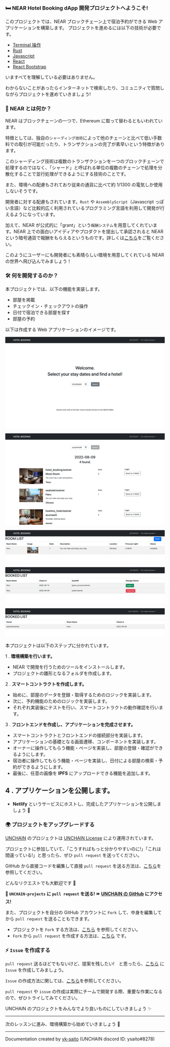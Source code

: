 ### 🛏 NEAR Hotel Booking dApp 開発プロジェクトへようこそ!

このプロジェクトでは、NEAR ブロックチェーン上で宿泊予約ができる Web アプリケーションを構築します。
プロジェクトを進めるには以下の技術が必要です。

- [Terminal 操作](https://qiita.com/ryouzi/items/f9dee1540a04a0bfb9a3)
- [Rust](https://www.rust-lang.org/ja/)
- [Javascript](https://developer.mozilla.org/ja/docs/Web/JavaScript)
- [React](https://ja.reactjs.org/)
- [React Bootstrap](https://react-bootstrap.github.io/)

いますべてを理解している必要はありません。

わからないことがあったらインターネットで検索したり、コミュニティで質問しながらプロジェクトを進めていきましょう!

### 🧐 NEAR とは何か？

NEAR はブロックチェーンの一つで、Ethereum に取って替わるともいわれています。

特徴としては、独自の`シャーディング技術`によって他のチェーンと比べて低い手数料での取引が可能だったり、トランザクションの完了が素早いという特徴があります。

このシャーディング技術は複数のトランザクションを一つのブロックチェーンで処理するのではなく、「シャード」と呼ばれる単位の複数のチェーンで処理を分散化することで並行処理ができるようにする技術のことです。

また、環境への配慮もされており従来の通貨に比べて約 1/1300 の電気しか使用しないそうです。

開発者に対する配慮もされています。`Rust` や `AssemblyScript`（Javascript っぽい言語）など比較的広く利用されているプログラミング言語を利用して開発が行えるようになっています。

加えて、NEAR が公式的に「grant」という`報酬システム`を用意してくれています。NEAR 上での面白いアイディアやプロダクトを提出して承認されると NEAR という暗号通貨で報酬をもらえるというものです。詳しくは[こちら](https://near.org/grants/)をご覧ください。

このようにユーザーにも開発者にも素晴らしい環境を用意してくれている NEAR の世界へ飛び込んでみましょう！

### 🛠 何を開発するのか？

本プロジェクトでは、以下の機能を実装します。

- 部屋を掲載
- チェックイン・チェックアウトの操作
- 日付で宿泊できる部屋を探す
- 部屋の予約

以下は作成する Web アプリケーションのイメージです。

![](/public/images/NEAR-Hotel-Booking-dApp/section-0/0_1_1.png)

![](/public/images/NEAR-Hotel-Booking-dApp/section-0/0_1_2.png)

![](/public/images/NEAR-Hotel-Booking-dApp/section-0/0_1_3.png)

![](/public/images/NEAR-Hotel-Booking-dApp/section-0/0_1_4.png)

![](/public/images/NEAR-Hotel-Booking-dApp/section-0/0_1_5.png)

本プロジェクトは以下のステップに分かれています。

1 \. **環境構築を行います。**

- NEAR で開発を行うためのツールをインストールします。
- プロジェクトの雛形となるフォルダを作成します。

2 \. **スマートコントラクトを作成します。**

- 始めに、部屋のデータを登録・取得するためのロジックを実装します。
- 次に、予約機能のためのロジックを実装します。
- それぞれ実装後にテストを行い、スマートコントラクトの動作確認を行います。

3 \. **フロントエンドを作成し、アプリケーションを完成させます。**

- スマートコントラクトとフロントエンドの接続部分を実装します。
- アプリケーションの基礎となる画面遷移、コンポーネントを実装します。
- オーナーに操作してもらう機能・ページを実装し、部屋の登録・確認ができるようにします。
- 宿泊者に操作してもらう機能・ページを実装し、日付による部屋の検索・予約ができるようにします。
- 最後に、任意の画像を **IPFS** にアップロードできる機能を追加します。

## 4 \. **アプリケーションを公開します。**

- **Netlify** というサービスにホストし、完成したアプリケーションを公開しましょう 🎉

### 🌍 プロジェクトをアップグレードする

[UNCHAIN](https://app.shiftbase.xyz) のプロジェクトは [UNCHAIN License](https://github.com/unchain-dev/UNCHAIN-projects/blob/main/LICENSE) により運用されています。

プロジェクトに参加していて、「こうすればもっと分かりやすいのに!」「これは間違っている!」と思ったら、ぜひ `pull request` を送ってください。

GitHub から直接コードを編集して直接 `pull request` を送る方法は、[こちら](https://docs.github.com/ja/repositories/working-with-files/managing-files/editing-files#editing-files-in-another-users-repository)を参照してください。

どんなリクエストでも大歓迎です 🎉

**👋 `UNCHAIN-projects` に `pull request` を送る! ⏩ [UNCHAIN の GitHub](https://github.com/shiftbase-xyz/UNCHAIN-projects) にアクセス!**

また、プロジェクトを自分の GitHub アカウントに `Fork` して、中身を編集してから `pull request` を送ることもできます。

- プロジェクトを `Fork` する方法は、[こちら](https://docs.github.com/ja/get-started/quickstart/fork-a-repo) を参照してください。
- `Fork` から `pull request` を作成する方法は、[こちら](https://docs.github.com/ja/pull-requests/collaborating-with-pull-requests/proposing-changes-to-your-work-with-pull-requests/creating-a-pull-request-from-a-fork) です。

### ⚡️ `Issue` を作成する

`pull request` 送るほどでもないけど、提案を残したい!　と思ったら、[こちら](https://github.com/shiftbase-xyz/UNCHAIN-projects/issues) に `Issue` を作成してみましょう。

`Issue` の作成方法に関しては、[こちら](https://docs.github.com/ja/issues/tracking-your-work-with-issues/creating-an-issue)を参照してください。

`pull request` や `issue` の作成は実際にチームで開発する際、重要な作業になるので、ぜひトライしてみてください。

UNCHAIN のプロジェクトをみんなでより良いものにしていきましょう ✨

---

次のレッスンに進み、環境構築から始めていきましょう 🎉

---

Documentation created by [yk-saito](https://github.com/yk-saito) (UNCHAIN discord ID: ysaito#8278)
